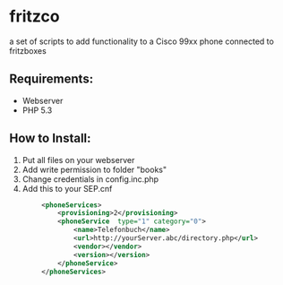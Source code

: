 fritzco
=======

a set of scripts to add functionality to a Cisco 99xx phone connected to fritzboxes

Requirements:
-------------
* Webserver
* PHP 5.3

How to Install:
---------------
1. Put all files on your webserver
2. Add write permission to folder "books"
3. Change credentials in config.inc.php
4. Add this to your SEP<MAC>.cnf
```xml
	    <phoneServices>
	        <provisioning>2</provisioning>
	        <phoneService  type="1" category="0">
	            <name>Telefonbuch</name>
	            <url>http://yourServer.abc/directory.php</url>
	            <vendor></vendor>
	            <version></version>
	        </phoneService>
	    </phoneServices>
```
